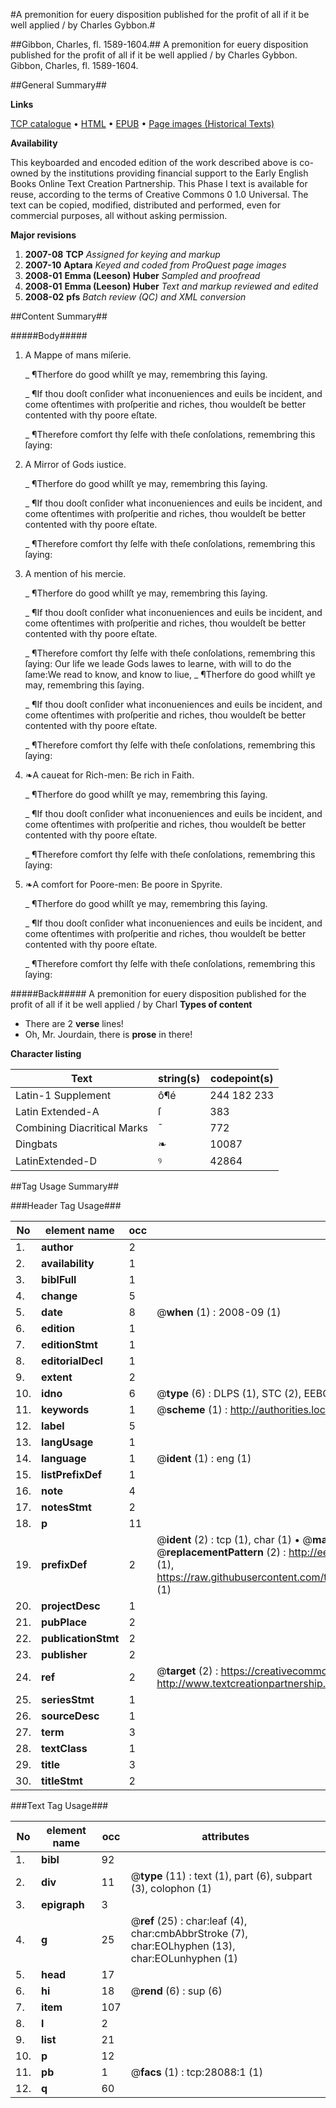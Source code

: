 #A premonition for euery disposition published for the profit of all if it be well applied / by Charles Gybbon.#

##Gibbon, Charles, fl. 1589-1604.##
A premonition for euery disposition published for the profit of all if it be well applied / by Charles Gybbon.
Gibbon, Charles, fl. 1589-1604.

##General Summary##

**Links**

[TCP catalogue](http://www.ota.ox.ac.uk/tcp/)  • 
[HTML](http://tei.it.ox.ac.uk/tcp/Texts-HTML/free/A01/A01681.html)  • 
[EPUB](http://tei.it.ox.ac.uk/tcp/Texts-EPUB/free/A01/A01681.epub) • 
[Page images (Historical Texts)](https://data.historicaltexts.jisc.ac.uk/view?pubId=eebo-29701171e&pageId=eebo-29701171e-28088-1)

**Availability**

This keyboarded and encoded edition of the
	       work described above is co-owned by the institutions
	       providing financial support to the Early English Books
	       Online Text Creation Partnership. This Phase I text is
	       available for reuse, according to the terms of Creative
	       Commons 0 1.0 Universal. The text can be copied,
	       modified, distributed and performed, even for
	       commercial purposes, all without asking permission.

**Major revisions**

1. __2007-08__ __TCP__ *Assigned for keying and markup*
1. __2007-10__ __Aptara__ *Keyed and coded from ProQuest page images*
1. __2008-01__ __Emma (Leeson) Huber__ *Sampled and proofread*
1. __2008-01__ __Emma (Leeson) Huber__ *Text and markup reviewed and edited*
1. __2008-02__ __pfs__ *Batch review (QC) and XML conversion*

##Content Summary##

#####Body#####

1. A Mappe of mans miſerie.

    _ ¶Therfore do good whilſt ye may, remembring this ſaying.

    _ ¶If thou dooſt conſider what inconueniences and euils be incident,
and come oftentimes with proſperitie and riches, thou wouldeſt
be better contented with thy poore eſtate.

    _ ¶Therefore comfort thy ſelfe with theſe conſolations, remembring
this ſaying:

1. A Mirror of Gods iustice.

    _ ¶Therfore do good whilſt ye may, remembring this ſaying.

    _ ¶If thou dooſt conſider what inconueniences and euils be incident,
and come oftentimes with proſperitie and riches, thou wouldeſt
be better contented with thy poore eſtate.

    _ ¶Therefore comfort thy ſelfe with theſe conſolations, remembring
this ſaying:

1. A mention of his mercie.

    _ ¶Therfore do good whilſt ye may, remembring this ſaying.

    _ ¶If thou dooſt conſider what inconueniences and euils be incident,
and come oftentimes with proſperitie and riches, thou wouldeſt
be better contented with thy poore eſtate.

    _ ¶Therefore comfort thy ſelfe with theſe conſolations, remembring
this ſaying:
Our life we leade Gods lawes to learne, with will to do the ſame:We read to know, and know to liue, 
    _ ¶Therfore do good whilſt ye may, remembring this ſaying.

    _ ¶If thou dooſt conſider what inconueniences and euils be incident,
and come oftentimes with proſperitie and riches, thou wouldeſt
be better contented with thy poore eſtate.

    _ ¶Therefore comfort thy ſelfe with theſe conſolations, remembring
this ſaying:

1. ❧A caueat for Rich-men:
Be rich in Faith.

    _ ¶Therfore do good whilſt ye may, remembring this ſaying.

    _ ¶If thou dooſt conſider what inconueniences and euils be incident,
and come oftentimes with proſperitie and riches, thou wouldeſt
be better contented with thy poore eſtate.

    _ ¶Therefore comfort thy ſelfe with theſe conſolations, remembring
this ſaying:

1. ❧A comfort for Poore-men:
Be poore in Spyrite.

    _ ¶Therfore do good whilſt ye may, remembring this ſaying.

    _ ¶If thou dooſt conſider what inconueniences and euils be incident,
and come oftentimes with proſperitie and riches, thou wouldeſt
be better contented with thy poore eſtate.

    _ ¶Therefore comfort thy ſelfe with theſe conſolations, remembring
this ſaying:

#####Back#####
A premonition for euery disposition published for the profit of all if it be well applied / by Charl
**Types of content**

  * There are 2 **verse** lines!
  * Oh, Mr. Jourdain, there is **prose** in there!

**Character listing**


|Text|string(s)|codepoint(s)|
|---|---|---|
|Latin-1 Supplement|ô¶é|244 182 233|
|Latin Extended-A|ſ|383|
|Combining             Diacritical Marks|̄|772|
|Dingbats|❧|10087|
|LatinExtended-D|ꝰ|42864|

##Tag Usage Summary##

###Header Tag Usage###

|No|element name|occ|attributes|
|---|---|---|---|
|1.|__author__|2||
|2.|__availability__|1||
|3.|__biblFull__|1||
|4.|__change__|5||
|5.|__date__|8| @__when__ (1) : 2008-09 (1)|
|6.|__edition__|1||
|7.|__editionStmt__|1||
|8.|__editorialDecl__|1||
|9.|__extent__|2||
|10.|__idno__|6| @__type__ (6) : DLPS (1), STC (2), EEBO-CITATION (1), OCLC (1), VID (1)|
|11.|__keywords__|1| @__scheme__ (1) : http://authorities.loc.gov/ (1)|
|12.|__label__|5||
|13.|__langUsage__|1||
|14.|__language__|1| @__ident__ (1) : eng (1)|
|15.|__listPrefixDef__|1||
|16.|__note__|4||
|17.|__notesStmt__|2||
|18.|__p__|11||
|19.|__prefixDef__|2| @__ident__ (2) : tcp (1), char (1)  •  @__matchPattern__ (2) : ([0-9\-]+):([0-9IVX]+) (1), (.+) (1)  •  @__replacementPattern__ (2) : http://eebo.chadwyck.com/downloadtiff?vid=$1&page=$2 (1), https://raw.githubusercontent.com/textcreationpartnership/Texts/master/tcpchars.xml#$1 (1)|
|20.|__projectDesc__|1||
|21.|__pubPlace__|2||
|22.|__publicationStmt__|2||
|23.|__publisher__|2||
|24.|__ref__|2| @__target__ (2) : https://creativecommons.org/publicdomain/zero/1.0/ (1), http://www.textcreationpartnership.org/docs/. (1)|
|25.|__seriesStmt__|1||
|26.|__sourceDesc__|1||
|27.|__term__|3||
|28.|__textClass__|1||
|29.|__title__|3||
|30.|__titleStmt__|2||


###Text Tag Usage###

|No|element name|occ|attributes|
|---|---|---|---|
|1.|__bibl__|92||
|2.|__div__|11| @__type__ (11) : text (1), part (6), subpart (3), colophon (1)|
|3.|__epigraph__|3||
|4.|__g__|25| @__ref__ (25) : char:leaf (4), char:cmbAbbrStroke (7), char:EOLhyphen (13), char:EOLunhyphen (1)|
|5.|__head__|17||
|6.|__hi__|18| @__rend__ (6) : sup (6)|
|7.|__item__|107||
|8.|__l__|2||
|9.|__list__|21||
|10.|__p__|12||
|11.|__pb__|1| @__facs__ (1) : tcp:28088:1 (1)|
|12.|__q__|60||
